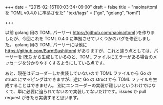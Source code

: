 +++
date = "2015-02-16T00:03:34+09:00"
draft = false
title = "naoina/toml を TOML v0.4.0 に準拠させた"
"text/tags" = ["go", "golang", "toml"]

+++

以前 golang 用の TOML パーサー( https://github.com/naoina/toml )を作りましたが、今回これを TOML 0.4.0 に準拠させていくつかのバグを修正しました。
golang 用の TOML パーサーには他に https://github.com/BurntSushi/toml がありますが、これと違う点としては、パーサーを [PEG](http://ja.wikipedia.org/wiki/Parsing_Expression_Grammar) から生成しているのと、TOML ファイルにエラーがある場合のメッセージを分かりやすくするようにしている点です。

あと、現在はデコーダーしか実装していないので TOML ファイルから Go の struct にマッピングはできますが、逆に Go の struct から TOML ファイルを生成することはできません。
別にエンコーダーの実装が難しいというわけではなくて、単に必要に迫られてないので実装してないだけです。issues か pull request がきたら実装すると思います。
